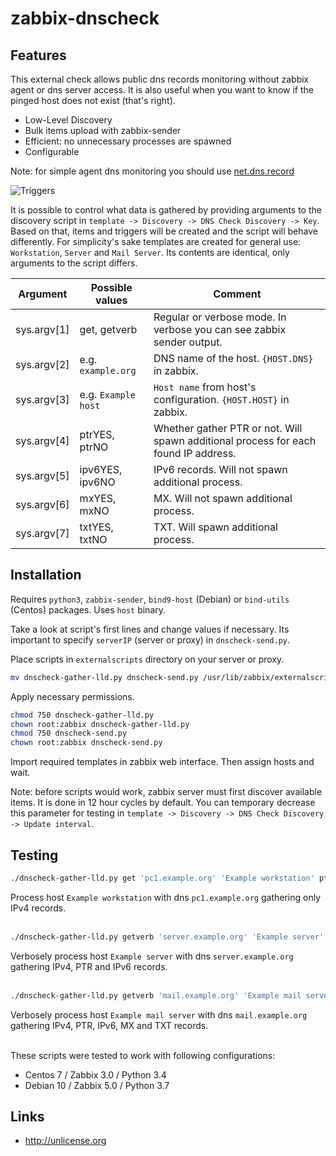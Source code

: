 # zabbix-dnscheck
## Features
This external check allows public dns records monitoring without zabbix agent or dns server access. It is also useful when you want to know if the pinged host does not exist (that's right).

- Low-Level Discovery
- Bulk items upload with zabbix-sender
- Efficient: no unnecessary processes are spawned
- Configurable

Note: for simple agent dns monitoring you should use [net.dns.record](https://www.zabbix.com/documentation/2.4/manual/config/items/itemtypes/zabbix_agent)

![Triggers](https://raw.githubusercontent.com/nobodysu/zabbix-dnscheck/master/screenshots/dnscheck-triggers-cut.png)

It is possible to control what data is gathered by providing arguments to the discovery script in `template -> Discovery -> DNS Check Discovery -> Key`. Based on that, items and triggers will be created and the script will behave differently. For simplicity's sake templates are created for general use: `Workstation`, `Server` and `Mail Server`. Its contents are identical, only arguments to the script differs.

| Argument         | Possible values     | Comment                                                                             |
| ---------------- | ------------------- | ----------------------------------------------------------------------------------- |
| sys.argv[1]      | get, getverb        | Regular or verbose mode. In verbose you can see zabbix sender output.               |
| sys.argv[2]      | e.g. `example.org`  | DNS name of the host. `{HOST.DNS}` in zabbix.                                       |
| sys.argv[3]      | e.g. `Example host` | `Host name` from host's configuration. `{HOST.HOST}` in zabbix.                     |
| sys.argv[4]      | ptrYES, ptrNO       | Whether gather PTR or not. Will spawn additional process for each found IP address. |
| sys.argv[5]      | ipv6YES, ipv6NO     | IPv6 records. Will not spawn additional process.                                    |
| sys.argv[6]      | mxYES, mxNO         | MX. Will not spawn additional process.                                              |
| sys.argv[7]      | txtYES, txtNO       | TXT. Will spawn additional process.                                                 |

## Installation
Requires `python3`, `zabbix-sender`, `bind9-host` (Debian) or `bind-utils` (Centos) packages. Uses `host` binary.<br />

Take a look at script's first lines and change values if necessary. Its important to specify `serverIP` (server or proxy) in `dnscheck-send.py`.

Place scripts in `externalscripts` directory on your server or proxy.
```bash
mv dnscheck-gather-lld.py dnscheck-send.py /usr/lib/zabbix/externalscripts/
```

Apply necessary permissions.
```bash
chmod 750 dnscheck-gather-lld.py
chown root:zabbix dnscheck-gather-lld.py
chmod 750 dnscheck-send.py
chown root:zabbix dnscheck-send.py
```

Import required templates in zabbix web interface. Then assign hosts and wait. 

Note: before scripts would work, zabbix server must first discover available items. It is done in 12 hour cycles by default. You can temporary decrease this parameter for testing in `template -> Discovery -> DNS Check Discovery -> Update interval`.

## Testing
```bash
./dnscheck-gather-lld.py get 'pc1.example.org' 'Example workstation' ptrNO ipv6NO mxNO txtNO
```
Process host `Example workstation` with dns `pc1.example.org` gathering only IPv4 records.
<br /><br />

```bash
./dnscheck-gather-lld.py getverb 'server.example.org' 'Example server' ptrYES ipv6YES mxNO txtNO
```
Verbosely process host `Example server` with dns `server.example.org` gathering IPv4, PTR and IPv6 records.
<br /><br />

```bash
./dnscheck-gather-lld.py getverb 'mail.example.org' 'Example mail server' ptrYES ipv6YES mxYES txtYES
```
Verbosely process host `Example mail server` with dns `mail.example.org` gathering IPv4, PTR, IPv6, MX and TXT records.
<br /><br />

These scripts were tested to work with following configurations:
- Centos 7 / Zabbix 3.0 / Python 3.4
- Debian 10 / Zabbix 5.0 / Python 3.7

## Links
- http://unlicense.org
